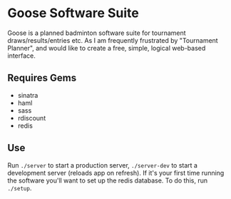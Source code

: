 Goose Software Suite
=======================

Goose is a planned badminton software suite for tournament draws/results/entries etc. As I am frequently frustrated by "Tournament Planner", and would like to create a free, simple, logical web-based interface.


Requires Gems
----------------

* sinatra
* haml
* sass
* rdiscount
* redis


Use
------

Run `./server` to start a production server, `./server-dev` to start a development server (reloads app on refresh). If it's your first time running the software you'll want to set up the redis database. To do this, run `./setup`.
